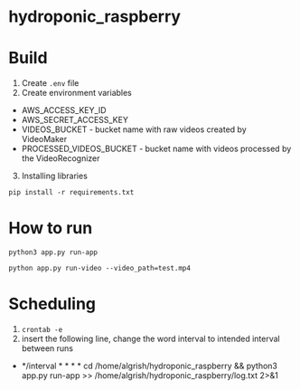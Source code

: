 # hydroponic_raspberry

# Build

1. Create `.env` file
2. Create environment variables

- AWS_ACCESS_KEY_ID
- AWS_SECRET_ACCESS_KEY
- VIDEOS_BUCKET - bucket name with raw videos created by VideoMaker
- PROCESSED_VIDEOS_BUCKET - bucket name with videos processed by the VideoRecognizer

3. Installing libraries

```pip install -r requirements.txt```


# How to run

```python3 app.py run-app```

```python app.py run-video --video_path=test.mp4```

# Scheduling
1. ```crontab -e```
2. insert the following line, change the word interval  to intended interval between runs
- */interval * * * * cd /home/algrish/hydroponic_raspberry && python3 app.py run-app >> /home/algrish/hydroponic_raspberry/log.txt 2>&1
